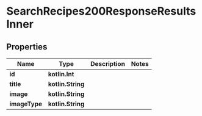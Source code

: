
# SearchRecipes200ResponseResultsInner

## Properties
| Name | Type | Description | Notes |
| ------------ | ------------- | ------------- | ------------- |
| **id** | **kotlin.Int** |  |  |
| **title** | **kotlin.String** |  |  |
| **image** | **kotlin.String** |  |  |
| **imageType** | **kotlin.String** |  |  |



